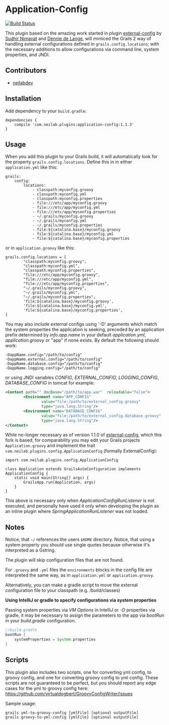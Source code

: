 Application-Config
===============
[![Build Status](https://travis-ci.org/neilabdev/application-config.svg?branch=master)](https://travis-ci.org/neilabdev/application-config)

This plugin based on the amazing work started in plugin  [external-config](http://plugins.grails.org/plugin/grails/external-config) by [Sudhir Nimavat](https://github.com/snimavat) and  [Dennie de Lange](https://github.com/tkvw),
 will mimiced the Grails 2 way of handling external configurations defined in `grails.config.locations`; with the necessary additions to allow configurations via command line, system properties, and JNDI.

Contributors
------------

* [neilabdev](https://github.com/neilabdev)


Installation
------------

Add dependency to your `build.gradle`:

```
dependencies {
    compile 'com.neilab.plugins:application-config:1.1.3'
}
```

Usage
-----

When you add this plugin to your Grails build, it will automatically look for the property `grails.config.locations`. Define this in in either `application.yml` like this:

```
grails:
    config:
        locations:
            - classpath:myconfig.groovy
            - classpath:myconfig.yml
            - classpath:myconfig.properties
            - file:///etc/app/myconfig.groovy
            - file:///etc/app/myconfig.yml
            - file:///etc/app/myconfig.properties
            - ~/.grails/myconfig.groovy
            - ~/.grails/myconfig.yml
            - ~/.grails/myconfig.properties
            - file:${catalina.base}/myconfig.groovy
            - file:${catalina.base}/myconfig.yml
            - file:${catalina.base}/myconfig.properties
```

or in `application.groovy` like this:

```
grails.config.locations = [
        "classpath:myconfig.groovy",
        "classpath:myconfig.yml",
        "classpath:myconfig.properties",
        "file:///etc/app/myconfig.groovy",
        "file:///etc/app/myconfig.yml",
        "file:///etc/app/myconfig.properties",
        "~/.grails/myconfig.groovy",
        "~/.grails/myconfig.yml",
        "~/.grails/myconfig.properties",
        'file:${catalina.base}/myconfig.groovy',
        'file:${catalina.base}/myconfig.yml',
        'file:${catalina.base}/myconfig.properties',
]
```

You may also include external configs using '-D' arguments which match the system properties
the application is seeking, preceded by an application prefix determined by *info.app.name* in your default *application.yml*, *application.groovy*  or "app" if none exists. By default the following should work:

```
-DappName.config="/path/to/config"
-DappName.external.config="/path/to/config"
-DappName.database.config="/path/to/config"
-DappName.logging.config="/path/to/config"

```

or using JNDI variables *CONFIG*, *EXTERNAL_CONFIG*, *LOGGING_CONFIG*, *DATABASE_CONFIG* in tomcat for example:

```xml
<Context path="" docBase="/path/to/app.war"  reloadable="false">
        <Environment name="APP_CONFIG"
                value="file:/path/to/external_config.groovy"
                type="java.lang.String"/>
        <Environment name="DATABASE_CONFIG"
                value="file:/path/to/external_config.database.groovy"
                type="java.lang.String"/>
</Context>
```

While  no-longer necessary as of version 1.1.0 of [external-config](http://plugins.grails.org/plugin/grails/external-config), which this fork is based, for comparability you  may edit your Grails projects `Application.groovy` and implement the trait `com.neilab.plugins.config.ApplicationConfig` (formally ExternalConfig): 

```
import com.neilab.plugins.config.ApplicationConfig

class Application extends GrailsAutoConfiguration implements ApplicationConfig {
    static void main(String[] args) {
        GrailsApp.run(Application, args)
    }
}
```

This above is necessary only when *ApplicationConfigRunListener* is not executed, and   personally  have used it only when developing the plugin as an inline plugin where *SpringApplicationRunListener* was not loaded.


Notes
-----
Notice, that `~/` references the users `$HOME` directory.
Notice, that using a system property you should use single quotes because otherwise it's interpreted as a Gstring.

The plugin will skip configuration files that are not found. 

For `.groovy` and `.yml` files the `environments` blocks in the config file are interpreted the same way, as in `application.yml` or `application.groovy`.

Alternatively, you can make a gradle script to move the external configuration file to your classpath (e.g. /build/classes)

**Using IntelliJ or gradle to specify configurations via system properties**

Passing system properties via *VM Options* in IntelliJ or *-D* properties via gradle, it may be necessary to assign the parameters to the app via *bootRun* in your *build.gradle* configuration.

```groovy
//build.gradle
bootRun {
    systemProperties = System.properties
}
```

Scripts
-----
This plugin also includes two scripts, one for converting yml config, to groovy config,
and one for converting groovy config to yml config. These scripts are not guaranteed to be 
perfect, but you should report any edge cases for the yml to groovy config here:
https://github.com/virtualdogbert/GroovyConfigWriter/issues

Sample usage:
```
grails yml-to-groovy-config [ymlFile] [optional outputFile]
grails groovy-to-yml-config [ymlFile] [optional outputFile]
```
